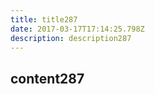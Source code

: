 ```yaml
---
title: title287
date: 2017-03-17T17:14:25.798Z
description: description287
---
```


## content287
  
